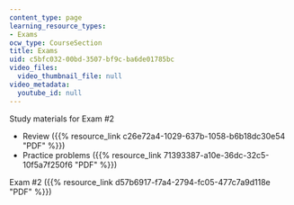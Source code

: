 ```yaml
---
content_type: page
learning_resource_types:
- Exams
ocw_type: CourseSection
title: Exams
uid: c5bfc032-00bd-3507-bf9c-ba6de01785bc
video_files:
  video_thumbnail_file: null
video_metadata:
  youtube_id: null
---
```


Study materials for Exam #2

*   Review ({{% resource_link c26e72a4-1029-637b-1058-b6b18dc30e54 "PDF" %}})
*   Practice problems ({{% resource_link 71393387-a10e-36dc-32c5-10f5a7f250f6 "PDF" %}})

Exam #2 ({{% resource_link d57b6917-f7a4-2794-fc05-477c7a9d118e "PDF" %}})